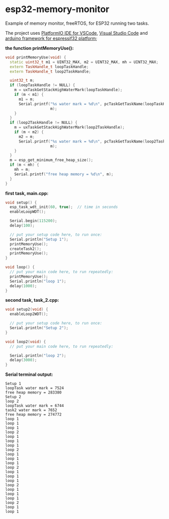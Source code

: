 # esp32-memory-monitor 

Example of memory monitor, freeRTOS, for ESP32 running two tasks. 


The project uses [PlatformIO IDE for VSCode](https://platformio.org/install/ide?install=vscode), [Visual Studio Code](https://code.visualstudio.com/) and [arduino framework for espressif32 platform](https://github.com/espressif/arduino-esp32);

**the function printMemoryUse():**
```C++
void printMemoryUse(void) {
  static uint32_t m1 = UINT32_MAX, m2 = UINT32_MAX, mh = UINT32_MAX;
  extern TaskHandle_t loopTaskHandle;
  extern TaskHandle_t loop2TaskHandle;

  uint32_t m;
  if (loopTaskHandle != NULL) {
    m = uxTaskGetStackHighWaterMark(loopTaskHandle);
    if (m < m1) {
      m1 = m;
      Serial.printf("%s water mark = %d\n", pcTaskGetTaskName(loopTaskHandle),
                    m);
    }
  }
  if (loop2TaskHandle != NULL) {
    m = uxTaskGetStackHighWaterMark(loop2TaskHandle);
    if (m < m2) {
      m2 = m;
      Serial.printf("%s water mark = %d\n", pcTaskGetTaskName(loop2TaskHandle),
                    m);
    }
  }
  m = esp_get_minimum_free_heap_size();
  if (m < mh) {
    mh = m;
    Serial.printf("free heap memory = %d\n", m);
  }
}
```

**first task, main.cpp:**
```C++
void setup() {
  esp_task_wdt_init(60, true);  // time in seconds
  enableLoopWDT();

  Serial.begin(115200);
  delay(100);

  // put your setup code here, to run once:
  Serial.println("Setup 1");
  printMemoryUse();
  createTask2();
  printMemoryUse();
}

void loop() {
  // put your main code here, to run repeatedly:
  printMemoryUse();
  Serial.println("loop 1");
  delay(1000);
}
```


**second task, task_2.cpp:**
```C++
void setup2(void) {
  enableLoop2WDT();

  // put your setup code here, to run once:
  Serial.println("Setup 2");
}

void loop2(void) {
  // put your main code here, to run repeatedly:

  Serial.println("loop 2");
  delay(3000);
}
```


**Serial terminal output:**
```
Setup 1
loopTask water mark = 7524
free heap memory = 283380
Setup 2
loop 2
loopTask water mark = 6744
task2 water mark = 7652
free heap memory = 274772
loop 1
loop 1
loop 1
loop 2
loop 1
loop 1
loop 1
loop 2
loop 1
loop 1
loop 1
loop 2
loop 1
loop 1
loop 1
loop 2
loop 1
loop 1
loop 1
loop 2
loop 1
loop 1
```
